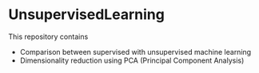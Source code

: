 # UnsupervisedLearning

This repository contains

* Comparison between supervised with unsupervised machine learning
* Dimensionality reduction using PCA (Principal Component Analysis)
